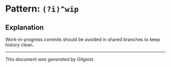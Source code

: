 # Pattern: `(?i)^wip`

## Explanation

Work-in-progress commits should be avoided in shared branches to keep history clean.

---

*This document was generated by Gitgeist.*
